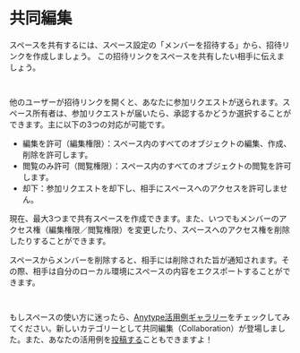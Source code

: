# 共同編集

スペースを共有するには、スペース設定の「メンバーを招待する」から、招待リンクを作成しましょう。
この招待リンクをスペースを共有したい相手に伝えましょう。

<div><figure><img src="../../.gitbook/assets/image (57) (1).png" alt=""><figcaption></figcaption></figure> <figure><img src="../../.gitbook/assets/image (56) (1).png" alt=""><figcaption></figcaption></figure></div>

他のユーザーが招待リンクを開くと、あなたに参加リクエストが送られます。スペース所有者は、参加リクエストが届いたら、承認するかどうか選択することができます。主に以下の3つの対応が可能です。

- 編集を許可（編集権限）：スペース内のすべてのオブジェクトの編集、作成、削除を許可します。
- 閲覧のみ許可（閲覧権限）：スペース内のすべてのオブジェクトの閲覧を許可します。
- 却下：参加リクエストを却下し、相手にスペースへのアクセスを許可しません。

現在、最大3つまで共有スペースを作成できます。また、いつでもメンバーのアクセス権（編集権限／閲覧権限）を変更したり、スペースへのアクセス権を削除したりすることができます。

スペースからメンバーを削除すると、相手には削除された旨が通知されます。その際、相手は自分のローカル環境にスペースの内容をエクスポートすることができます。

<div><figure><img src="../../.gitbook/assets/image (63) (1).png" alt=""><figcaption></figcaption></figure> <figure><img src="../../.gitbook/assets/image (61) (1).png" alt=""><figcaption></figcaption></figure></div>

もしスペースの使い方に迷ったら、[Anytype活用例ギャラリー](https://gallery.any.coop)をチェックしてみてください。新しいカテゴリーとして共同編集（Collaboration）が登場しました。また、あなたの活用例を[投稿する](../advanced/community/any-experience-gallery.md)こともできますよ！